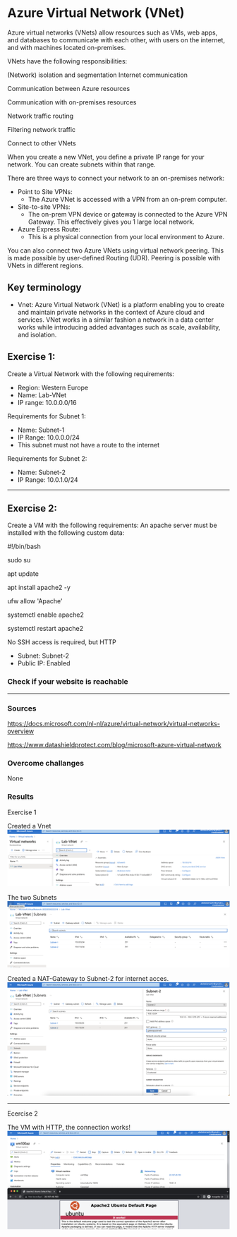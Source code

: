 # Azure Virtual Network (VNet)

Azure virtual networks (VNets) allow resources such as VMs, web apps, and databases to communicate with each other, with users on the internet, and with machines located on-premises.

VNets have the following responsibilities:

(Network) isolation and segmentation
Internet communication

Communication between Azure resources

Communication with on-premises resources

Network traffic routing

Filtering network traffic

Connect to other VNets

When you create a new VNet, you define a private IP range for your network. You can create subnets within that range.

There are three ways to connect your network to an on-premises network:
- Point to Site VPNs:
  - The Azure VNet is accessed with a VPN from an on-prem computer.
- Site-to-site VPNs:
  - The on-prem VPN device or gateway is connected to the Azure VPN Gateway. This effectively gives you 1 large local network.
- Azure Express Route:
  - This is a physical connection from your local environment to Azure.

You can also connect two Azure VNets using virtual network peering. This is made possible by user-defined Routing (UDR). Peering is possible with VNets in different regions.


## Key terminology

- Vnet: Azure Virtual Network (VNet) is a platform enabling you to create and maintain private networks in the context of Azure cloud and services. VNet works in a similar fashion a network in a data center works while introducing added advantages such as scale, availability, and isolation.



## Exercise 1:

Create a Virtual Network with the following requirements:
- Region: Western Europe
- Name: Lab-VNet
- IP range: 10.0.0.0/16

Requirements for Subnet 1:

- Name: Subnet-1
- IP Range: 10.0.0.0/24
- This subnet must not have a route to the internet

Requirements for Subnet 2:

- Name: Subnet-2
- IP Range: 10.0.1.0/24

---


## Exercise 2:

 Create a VM with the following requirements: An apache server must be installed with the following custom data:

#!/bin/bash

sudo su

apt update

apt install apache2 -y

ufw allow 'Apache'

systemctl enable apache2

systemctl restart apache2

No SSH access is required, but HTTP

- Subnet: Subnet-2
- Public IP: Enabled

### Check if your website is reachable


---


### Sources

https://docs.microsoft.com/nl-nl/azure/virtual-network/virtual-networks-overview


https://www.datashieldprotect.com/blog/microsoft-azure-virtual-network


### Overcome challanges

None


### Results

Exercise 1

Created a Vnet
![screenshot](../00_includes/azureweek2/az01.png)

 The two Subnets
![screenshot](../00_includes/azureweek2/az10.png)


Created a NAT-Gateway  to Subnet-2 for internet acces.
![screenshot](../00_includes/azureweek2/az101.png)


---
Ecercise 2





The VM with HTTP, the connection works!
![screenshot](../00_includes/azureweek2/az102.png)




